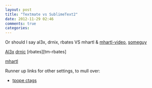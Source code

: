 ```yaml
---
layout: post
title: "Textmate vs SublimeText2"
date: 2012-11-29 02:46
comments: true
categories: 
---
```


Or should I say al3x, drnix, rbates VS mhartl & [mhartl-video][sb2-hartl-video], [someguy][sb2-someguy]

  [Al3x][tm-alex]
  [drnic][tm-drnic]
  [rbates][tm-rbates]

  [mhartl][sb2-hartl]

  [tm-alex]: http://al3x.net/2008/12/03/how-i-use-textmate.html
  [tm-drnic]: https://github.com/drnic
  [sb2-hartl-video]: http://www.youtube.com/watch?v=05x1Jk4rT1A
  [sb2-hartl]: https://github.com/mhartl/rails_tutorial_sublime_text
  [sb2-someguy]: http://www.nickdesteffen.com/blog/switching-to-sublime-text-2


Runner up links for other settings, to mull over:

- [tpope ctags][r-tpope]

  [r-tpope]: http://tbaggery.com/2011/08/08/effortless-ctags-with-git.html
